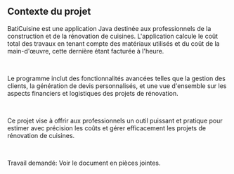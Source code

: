 ## Contexte du projet
BatiCuisine est une application Java destinée aux professionnels de la construction et de la rénovation de cuisines. L'application calcule le coût total des travaux en tenant compte des matériaux utilisés et du coût de la main-d'œuvre, cette dernière étant facturée à l'heure.

​

Le programme inclut des fonctionnalités avancées telles que la gestion des clients, la génération de devis personnalisés, et une vue d'ensemble sur les aspects financiers et logistiques des projets de rénovation.

​

Ce projet vise à offrir aux professionnels un outil puissant et pratique pour estimer avec précision les coûts et gérer efficacement les projets de rénovation de cuisines.

​

Travail demandé: Voir le document en pièces jointes.

